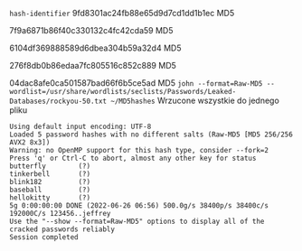 `hash-identifier`
9fd8301ac24fb88e65d9d7cd1dd1b1ec
MD5

7f9a6871b86f40c330132c4fc42cda59
MD5

6104df369888589d6dbea304b59a32d4
MD5

276f8db0b86edaa7fc805516c852c889
MD5

04dac8afe0ca501587bad66f6b5ce5ad
MD5
`john --format=Raw-MD5 --wordlist=/usr/share/wordlists/seclists/Passwords/Leaked-Databases/rockyou-50.txt ~/MD5hashes`
Wrzucone wszystkie do jednego pliku
```
Using default input encoding: UTF-8
Loaded 5 password hashes with no different salts (Raw-MD5 [MD5 256/256 AVX2 8x3])
Warning: no OpenMP support for this hash type, consider --fork=2
Press 'q' or Ctrl-C to abort, almost any other key for status
butterfly        (?)     
tinkerbell       (?)     
blink182         (?)     
baseball         (?)     
hellokitty       (?)     
5g 0:00:00:00 DONE (2022-06-26 06:56) 500.0g/s 38400p/s 38400c/s 192000C/s 123456..jeffrey
Use the "--show --format=Raw-MD5" options to display all of the cracked passwords reliably
Session completed
```